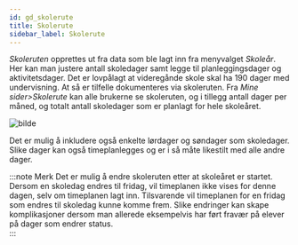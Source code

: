 ```yaml
---
id: gd_skolerute
title: Skolerute
sidebar_label: Skolerute
---
```


 _Skoleruten_ opprettes ut fra data som ble lagt inn fra menyvalget _Skoleår_.
Her kan man justere antall skoledager samt legge til planleggingsdager og aktivitetsdager. Det er lovpålagt at videregånde skole skal ha 190 dager med undervisning. At så er tilfelle dokumenteres via skoleruten. Fra _Mine sider>Skolerute_ kan alle brukerne se skoleruten, og i tillegg antall dager per måned, og totalt antall skoledager som er planlagt for hele skoleåret. 

![bilde](https://github.com/BarmanHanssen/iskole/assets/80097133/3851ea6a-bf37-489e-944c-88e37db32190)

Det er mulig å inkludere også enkelte lørdager og søndager som skoledager. Slike dager kan også timeplanlegges og er i så måte likestilt med alle andre dager. 

:::note Merk
Det er mulig å endre skoleruten etter at skoleåret er startet. Dersom en skoledag endres til fridag, vil timeplanen ikke vises for denne dagen, selv om timeplanen lagt inn. Tilsvarende vil timeplanen for en fridag som endres til skoledag kunne komme frem. Slike endringer kan skape komplikasjoner dersom man allerede eksempelvis har ført fravær på elever på dager som endrer status.  
:::
